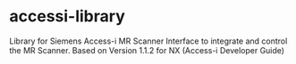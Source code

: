 # accessi-library
Library for Siemens Access-i MR Scanner Interface to integrate and control the MR Scanner. Based on Version 1.1.2 for NX (Access-i Developer Guide)
